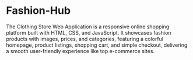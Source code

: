 # Fashion-Hub
The Clothing Store Web Application is a responsive online shopping platform built with HTML, CSS, and JavaScript. It showcases fashion products with images, prices, and categories, featuring a colorful homepage, product listings, shopping cart, and simple checkout, delivering a smooth user-friendly experience like top e-commerce sites.
